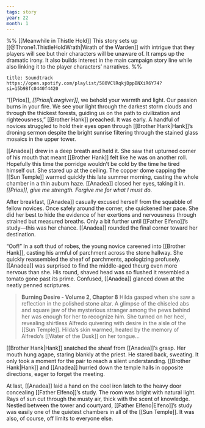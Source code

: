 ```yaml
---
tags: story
year: 22
month: 1
---
```

%% [[Meanwhile in Thistle Hold]] 
This story sets up [[@Throne1.ThistleHoldWrath|Wrath of the Warden]] with intrigue that they players will see but their characters will be unaware of. It ramps up the dramatic irony. It also builds interest in the main campaign story line while also linking it to the player characters’ narratives.
%%

```ad-tip
title: Soundtrack
https://open.spotify.com/playlist/580VClRqkjDppBNXiR6Y74?si=15b98fc0440f4420
```

“[[Prios]], *[[Prios|Lawgiver]]*, we behold your warmth and light. Our passion burns in your fire. We see your light through the darkest storm clouds and through the thickest forests, guiding us on the path to civilization and righteousness,” [[Brother Hank]] preached. It was early. A handful of novices struggled to hold their eyes open through [[Brother Hank|Hank]]’s droning sermon despite the bright sunrise filtering through the stained glass mosaics in the upper tower.

[[Anadea]] drew in a deep breath and held it. She saw that upturned corner of his mouth that meant [[Brother Hank]] felt like he was on another roll. Hopefully this time the porridge wouldn’t be cold by the time he tired himself out. She stared up at the ceiling. The copper dome capping the [[Sun Temple]] warmed quickly this late summer morning, casting the whole chamber in a thin auburn haze. [[Anadea]] closed her eyes, taking it in. *[[Prios]], give me strength. Forgive me for what I must do.*

After breakfast, [[Anadea]] casually excused herself from the squabble of fellow novices. Once safely around the corner, she quickened her pace. She did her best to hide the evidence of her exertions and nervousness through strained but measured breaths. Only a bit further until [[Father Elfeno]]’s study—this was her chance. [[Anadea]] rounded the final corner toward her destination.

“Oof!” In a soft thud of robes, the young novice careened into [[Brother Hank]], casting his armful of parchment across the stone hallway. She quickly reassembled the sheaf of parchments, apologizing profusely. [[Anadea]] was surprised to find the middle-aged theurg even more nervous than she. His round, shaved head was so flushed it resembled a tomato gone past its prime. Confused, [[Anadea]] glanced down at the neatly penned scriptures.

> **Burning Desire - Volume 2, Chapter 8**
> Hilda gasped when she saw a reflection in the polished stone altar. A glimpse of the chiseled abs and square jaw of the mysterious stranger among the pews behind her was enough for her to recognize him. She turned on her heel, revealing shirtless Alfredo quivering with desire in the aisle of the [[Sun Temple]]. Hilda’s skin warmed, heated by the memory of Alfredo’s [[Water of the Dusk]] on her tongue…

[[Brother Hank|Hank]] snatched the sheaf from [[Anadea]]’s grasp. Her mouth hung agape, staring blankly at the priest. He stared back, sweating. It only took a moment for the pair to reach a silent understanding. [[Brother Hank|Hank]] and [[Anadea]] hurried down the temple halls in opposite directions, eager to forget the meeting.

At last, [[Anadea]] laid a hand on the cool iron latch to the heavy door concealing [[Father Elfeno]]’s study. The room was bright with natural light. Rays of sun cut through the musty air, thick with the scent of knowledge. Nestled between the tower and courtyard, [[Father Elfeno|Elfeno]]’s study was easily one of the quietest chambers in all of the [[Sun Temple]]. It was also, of course, off limits to everyone else.

